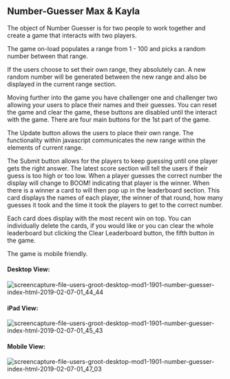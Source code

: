 ## Number-Guesser Max & Kayla
The object of Number Guesser is for two people to work together and create a game that interacts with two players.

The game on-load populates a range from 1 - 100 and picks a random number between that range.

If the users choose to set their own range, they absolutely can. A new random number will be generated between the new range and also be displayed in the current range section. 

Moving further into the game you have challenger one and challenger two allowing your users to place their names and their guesses. You can reset the game and clear the game, these buttons are disabled until the interact with the game. There are four main buttons for the 1st part of the game.

The Update button allows the users to place their own range. The functionality within javascript communicates the new range within the elements of current range.

The Submit button allows for the players to keep guessing until one player gets the right answer. The latest score section will tell the users if their guess is too high or too low. When a player guesses the correct number the display will change to BOOM! indicating that player is the winner. When there is a winner a card to will then pop up in the leaderboard section. This card displays the names of each player, the winner of that round, how many guesses it took and the time it took the players to get to the correct number. 

Each card does display with the most recent win on top. You can individually delete the cards, if you would like or you can clear the whole leaderboard but clicking the Clear Leaderboard button, the fifth button in the game. 

The game is mobile friendly. 

#### Desktop View:

![screencapture-file-users-groot-desktop-mod1-1901-number-guesser-index-html-2019-02-07-01_44_44](https://user-images.githubusercontent.com/37053236/52419938-5594c500-2aae-11e9-9c2a-973be961b07d.png)


#### iPad View: 

![screencapture-file-users-groot-desktop-mod1-1901-number-guesser-index-html-2019-02-07-01_45_43](https://user-images.githubusercontent.com/37053236/52419946-5a597900-2aae-11e9-9be8-2b01c275aa59.png)

#### Mobile View: 

![screencapture-file-users-groot-desktop-mod1-1901-number-guesser-index-html-2019-02-07-01_47_03](https://user-images.githubusercontent.com/37053236/52419957-61808700-2aae-11e9-95ec-f16d60ca4ff2.png)



